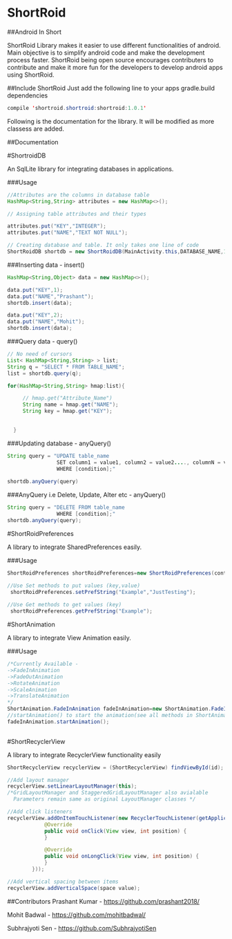 # ShortRoid
##Android In Short

ShortRoid Library makes it easier to use different functionalities of android. Main objective is to simplify android code and make the development process faster.
ShortRoid being open source encourages contributers to contribute and make it more fun for the developers to develop android apps using ShortRoid.

##Include ShortRoid 
Just add the following line to your apps gradle.build dependencies

```java
compile 'shortroid.shortroid:shortroid:1.0.1'
```

Following is the documentation for the library. It will be modified as more classess are added.

##Documentation

#ShortroidDB

An SqlLite library for integrating databases in applications.

###Usage
```java
//Attributes are the columns in database table
HashMap<String,String> attributes = new HashMap<>();

// Assigning table attributes and their types

attributes.put("KEY","INTEGER");
attributes.put("NAME","TEXT NOT NULL");

// Creating database and table. It only takes one line of code
ShortRoidDB shortdb = new ShortRoidDB(MainActivity.this,DATABASE_NAME,1,TABLE_NAME,attributes);


```

###Inserting data - insert()
```java
HashMap<String,Object> data = new HashMap<>();

data.put("KEY",1);
data.put("NAME","Prashant");
shortdb.insert(data);

data.put("KEY",2);
data.put("NAME","Mohit");
shortdb.insert(data);
```
###Query data - query()
```java
// No need of cursors
List< HashMap<String,String> > list;
String q = "SELECT * FROM TABLE_NAME";
list = shortdb.query(q);

for(HashMap<String,String> hmap:list){

     // hmap.get("Attribute_Name")
     String name = hmap.get("NAME");
     String key = hmap.get("KEY");

    
  }
```
 
###Updating database - anyQuery()

```java
String query = "UPDATE table_name
                SET column1 = value1, column2 = value2...., columnN = valueN
                WHERE [condition];"
                
shortdb.anyQuery(query)
```

###AnyQuery i.e Delete, Update, Alter etc - anyQuery()
```java
String query = "DELETE FROM table_name
                WHERE [condition];"
shortdb.anyQuery(query);

```

#ShortRoidPreferences

A library to integrate SharedPreferences easily.

###Usage

```java 
ShortRoidPreferences shortRoidPreferences=new ShortRoidPreferences(context);

//Use Set methods to put values (key,value)
 shortRoidPreferences.setPrefString("Example","JustTesting");
 
//Use Get methods to get values (key) 
 shortRoidPreferences.getPrefString("Example");
```
#ShortAnimation

A library to integrate View Animation easily.

###Usage

```java
/*Currently Available -
->FadeInAnimation
->FadeOutAnimation
->RotateAnimation
->ScaleAnimation
->TranslateAnimation
*/
ShortAnimation.FadeInAnimation fadeInAnimation=new ShortAnimation.FadeInAnimation(view);
//startAnimation() to start the animation(see all methods in ShortAnimation.java)
fadeInAnimation.startAnimation();
       
```

#ShortRecyclerView

A library to integrate RecyclerView functionality easily

```java
ShortRecyclerView recyclerView = (ShortRecyclerView) findViewById(id);

//Add layout manager
recyclerView.setLinearLayoutManager(this);
/*GridLayoutManager and StaggeredGridLayoutManager also avialable
  Parameters remain same as original LayoutManager classes */

//Add click listeners
recyclerView.addOnItemTouchListener(new RecyclerTouchListener(getApplicationContext(), recyclerView, new ClickListener() {
            @Override
            public void onClick(View view, int position) {
            }

            @Override
            public void onLongClick(View view, int position) {
            }
        }));

//Add vertical spacing between items
recyclerView.addVerticalSpace(space value);

```

##Contributors
Prashant Kumar  - https://github.com/prashant2018/ 

Mohit Badwal    - https://github.com/mohitbadwal/

Subhrajyoti Sen - https://github.com/SubhrajyotiSen

